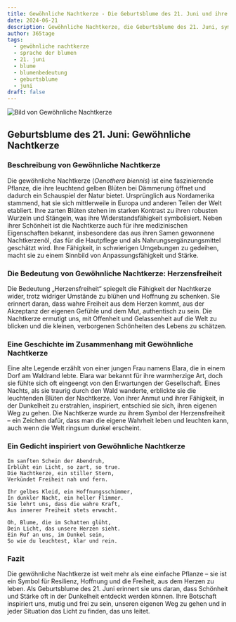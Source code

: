 ```yaml
---
title: Gewöhnliche Nachtkerze - Die Geburtsblume des 21. Juni und ihre Bedeutung
date: 2024-06-21
description: Gewöhnliche Nachtkerze, die Geburtsblume des 21. Juni, symbolisiert Herzensfreiheit. Erfahre mehr über ihre Geschichte, Bedeutung und Symbolik in der Sprache der Blumen.
author: 365tage
tags:
  - gewöhnliche nachtkerze
  - sprache der blumen
  - 21. juni
  - blume
  - blumenbedeutung
  - geburtsblume
  - juni
draft: false
---
```


![Bild von Gewöhnliche Nachtkerze](https://cdn.pixabay.com/photo/2016/06/15/10/58/evening-primrose-1458681_960_720.jpg#center)


## Geburtsblume des 21. Juni: Gewöhnliche Nachtkerze

### Beschreibung von Gewöhnliche Nachtkerze

Die gewöhnliche Nachtkerze (_Oenothera biennis_) ist eine faszinierende Pflanze, die ihre leuchtend gelben Blüten bei Dämmerung öffnet und dadurch ein Schauspiel der Natur bietet. Ursprünglich aus Nordamerika stammend, hat sie sich mittlerweile in Europa und anderen Teilen der Welt etabliert. Ihre zarten Blüten stehen im starken Kontrast zu ihren robusten Wurzeln und Stängeln, was ihre Widerstandsfähigkeit symbolisiert. Neben ihrer Schönheit ist die Nachtkerze auch für ihre medizinischen Eigenschaften bekannt, insbesondere das aus ihren Samen gewonnene Nachtkerzenöl, das für die Hautpflege und als Nahrungsergänzungsmittel geschätzt wird. Ihre Fähigkeit, in schwierigen Umgebungen zu gedeihen, macht sie zu einem Sinnbild von Anpassungsfähigkeit und Stärke.

### Die Bedeutung von Gewöhnliche Nachtkerze: Herzensfreiheit

Die Bedeutung „Herzensfreiheit“ spiegelt die Fähigkeit der Nachtkerze wider, trotz widriger Umstände zu blühen und Hoffnung zu schenken. Sie erinnert daran, dass wahre Freiheit aus dem Herzen kommt, aus der Akzeptanz der eigenen Gefühle und dem Mut, authentisch zu sein. Die Nachtkerze ermutigt uns, mit Offenheit und Gelassenheit auf die Welt zu blicken und die kleinen, verborgenen Schönheiten des Lebens zu schätzen.

### Eine Geschichte im Zusammenhang mit Gewöhnliche Nachtkerze

Eine alte Legende erzählt von einer jungen Frau namens Elara, die in einem Dorf am Waldrand lebte. Elara war bekannt für ihre warmherzige Art, doch sie fühlte sich oft eingeengt von den Erwartungen der Gesellschaft. Eines Nachts, als sie traurig durch den Wald wanderte, erblickte sie die leuchtenden Blüten der Nachtkerze. Von ihrer Anmut und ihrer Fähigkeit, in der Dunkelheit zu erstrahlen, inspiriert, entschied sie sich, ihren eigenen Weg zu gehen. Die Nachtkerze wurde zu ihrem Symbol der Herzensfreiheit – ein Zeichen dafür, dass man die eigene Wahrheit leben und leuchten kann, auch wenn die Welt ringsum dunkel erscheint.

### Ein Gedicht inspiriert von Gewöhnliche Nachtkerze

```
Im sanften Schein der Abendruh,  
Erblüht ein Licht, so zart, so true.  
Die Nachtkerze, ein stiller Stern,  
Verkündet Freiheit nah und fern.  

Ihr gelbes Kleid, ein Hoffnungsschimmer,  
In dunkler Nacht, ein heller Flimmer.  
Sie lehrt uns, dass die wahre Kraft,  
Aus innerer Freiheit stets erwacht.  

Oh, Blume, die im Schatten glüht,  
Dein Licht, das unsere Herzen sieht.  
Ein Ruf an uns, im Dunkel sein,  
So wie du leuchtest, klar und rein.  
```

### Fazit

Die gewöhnliche Nachtkerze ist weit mehr als eine einfache Pflanze – sie ist ein Symbol für Resilienz, Hoffnung und die Freiheit, aus dem Herzen zu leben. Als Geburtsblume des 21. Juni erinnert sie uns daran, dass Schönheit und Stärke oft in der Dunkelheit entdeckt werden können. Ihre Botschaft inspiriert uns, mutig und frei zu sein, unseren eigenen Weg zu gehen und in jeder Situation das Licht zu finden, das uns leitet.